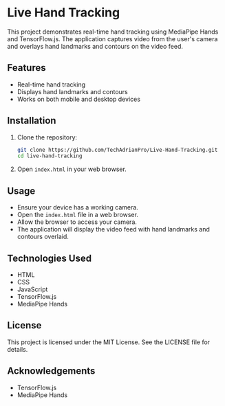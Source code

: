 # Live Hand Tracking

This project demonstrates real-time hand tracking using MediaPipe Hands and TensorFlow.js. The application captures video from the user's camera and overlays hand landmarks and contours on the video feed.

## Features

- Real-time hand tracking
- Displays hand landmarks and contours
- Works on both mobile and desktop devices

## Installation

1. Clone the repository:
    ```sh
    git clone https://github.com/TechAdrianPro/Live-Hand-Tracking.git
    cd live-hand-tracking
    ```

2. Open `index.html` in your web browser.

## Usage

- Ensure your device has a working camera.
- Open the `index.html` file in a web browser.
- Allow the browser to access your camera.
- The application will display the video feed with hand landmarks and contours overlaid.

## Technologies Used

- HTML
- CSS
- JavaScript
- TensorFlow.js
- MediaPipe Hands

## License

This project is licensed under the MIT License. See the LICENSE file for details.

## Acknowledgements

- TensorFlow.js
- MediaPipe Hands

